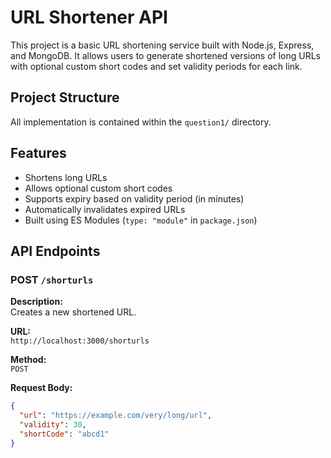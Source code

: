 # URL Shortener API

This project is a basic URL shortening service built with Node.js, Express, and MongoDB. It allows users to generate shortened versions of long URLs with optional custom short codes and set validity periods for each link.

## Project Structure

All implementation is contained within the `question1/` directory.

## Features

- Shortens long URLs
- Allows optional custom short codes
- Supports expiry based on validity period (in minutes)
- Automatically invalidates expired URLs
- Built using ES Modules (`type: "module"` in `package.json`)

## API Endpoints

### POST `/shorturls`

**Description:**  
Creates a new shortened URL.

**URL:**  
`http://localhost:3000/shorturls`

**Method:**  
`POST`

**Request Body:**

```json
{
  "url": "https://example.com/very/long/url",
  "validity": 30,
  "shortCode": "abcd1"
}
